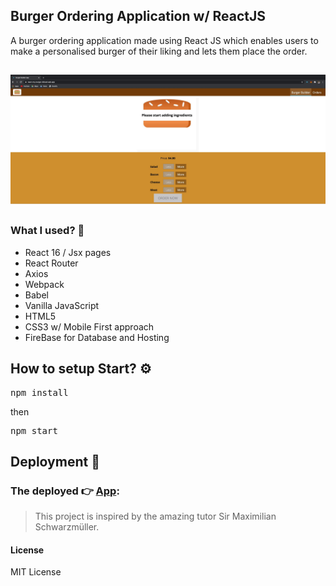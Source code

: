 ## Burger Ordering Application w/ ReactJS
A burger ordering application made using React JS which enables users to make a personalised burger of their liking and lets them place the order.
##
<img src="./src/assets/images/appSS.jpg"></img>
##

### What I used? 🤔

- React 16 / Jsx pages
- React Router
- Axios
- Webpack
- Babel
- Vanilla JavaScript
- HTML5
- CSS3 w/ Mobile First approach
- FireBase for Database and Hosting

## How to setup Start? ⚙️

<pre>npm install</pre>
then
<pre>npm start</pre>

## Deployment 🚀

### The deployed 👉 <a href="https://react-my-burger-99cad.web.app/" target="_blank">App</a>: 


> This project is inspired by the amazing tutor Sir Maximilian Schwarzmüller.
#### License

MIT License
